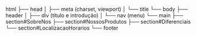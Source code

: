 html
├── head
│   ├── meta (charset, viewport)
│   └── title
└── body
    ├── header
    │   ├── div (título e introdução)
    │   └── nav (menu)
    └── main
        ├── section#SobreNos
        ├── section#NossosProdutos
        ├── section#Diferenciais
        └── section#LocalizacaoHorarios
    └── footer